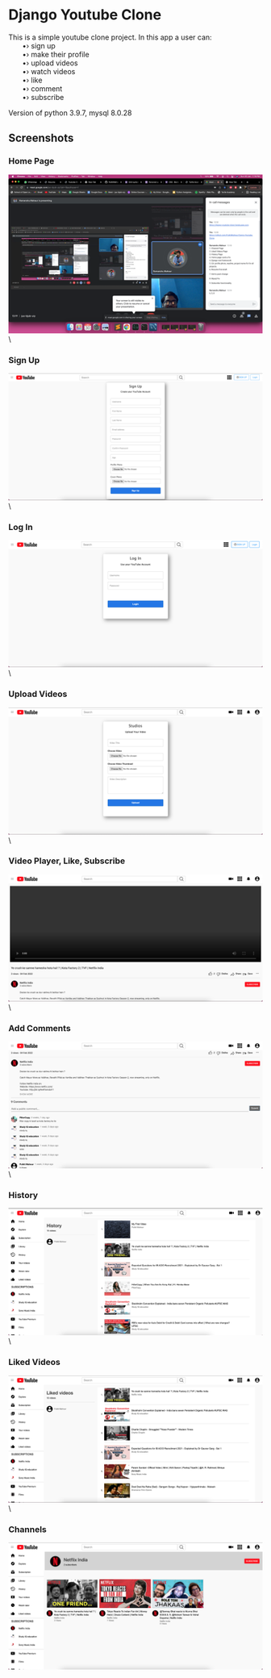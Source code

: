 # Django Youtube Clone

This is a simple youtube clone project. In this app a user can: \
       •› sign up \
       •› make their profile \
       •› upload videos \
       •› watch videos \
       •› like \
       •› comment \
       •› subscribe


Version of python 3.9.7, mysql 8.0.28



## Screenshots
### Home Page
![](screenshots/homepage.png)
\
\
### Sign Up
![](screenshots/signup.png)
\
\
### Log In
![](screenshots/login.png)
\
\
### Upload Videos
![](screenshots/upload.png)
\
\
### Video Player, Like, Subscribe
![](screenshots/player.png)
\
\
### Add Comments
![](screenshots/comment.png)
\
\
### History
![](screenshots/history.png)
\
\
### Liked Videos
![](screenshots/liked.png)
\
\
### Channels
![](screenshots/channel.png)
